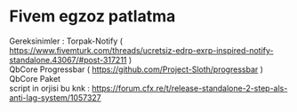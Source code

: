 # Fivem egzoz patlatma
Gereksinimler : 
Torpak-Notify ( https://www.fivemturk.com/threads/ucretsiz-edrp-exrp-inspired-notify-standalone.43067/#post-317211 )<br>
QbCore Progressbar ( https://github.com/Project-Sloth/progressbar )<br>
QbCore Paket
<br>
script in orjisi bu knk : https://forum.cfx.re/t/release-standalone-2-step-als-anti-lag-system/1057327

